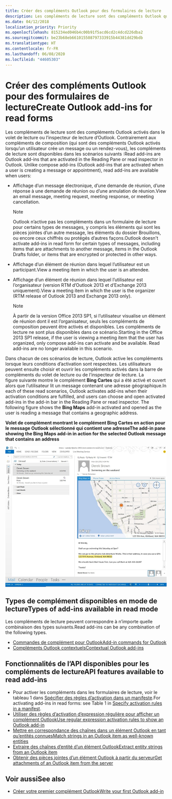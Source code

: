 ```yaml
---
title: Créer des compléments Outlook pour des formulaires de lecture
description: Les compléments de lecture sont des compléments Outlook qui sont activés dans le volet de lecture ou l’inspecteur de lecture dans Outlook.
ms.date: 04/12/2018
localization_priority: Priority
ms.openlocfilehash: 815234ed046b4c00b91f5acd6cd2c4dcd226dba2
ms.sourcegitcommit: be23b68eb661015508797333915b44381dd29bdb
ms.translationtype: HT
ms.contentlocale: fr-FR
ms.lasthandoff: 06/08/2020
ms.locfileid: "44605303"
---
```

# <a name="create-outlook-add-ins-for-read-forms"></a><span data-ttu-id="d15e8-103">Créer des compléments Outlook pour des formulaires de lecture</span><span class="sxs-lookup"><span data-stu-id="d15e8-103">Create Outlook add-ins for read forms</span></span>

<span data-ttu-id="d15e8-p101">Les compléments de lecture sont des compléments Outlook activés dans le volet de lecture ou l’inspecteur de lecture d’Outlook. Contrairement aux compléments de composition (qui sont des compléments Outlook activés lorsqu’un utilisateur crée un message ou un rendez-vous), les compléments de lecture sont disponibles dans les scénarios suivants :</span><span class="sxs-lookup"><span data-stu-id="d15e8-p101">Read add-ins are Outlook add-ins that are activated in the Reading Pane or read inspector in Outlook. Unlike compose add-ins (Outlook add-ins that are activated when a user is creating a message or appointment), read add-ins are available when users:</span></span> 

- <span data-ttu-id="d15e8-106">Affichage d’un message électronique, d’une demande de réunion, d’une réponse à une demande de réunion ou d’une annulation de réunion.</span><span class="sxs-lookup"><span data-stu-id="d15e8-106">View an email message, meeting request, meeting response, or meeting cancellation.</span></span>

   > [!NOTE]
   > <span data-ttu-id="d15e8-107">Outlook n’active pas les compléments dans un formulaire de lecture pour certains types de messages, y compris les éléments qui sont les pièces jointes d’un autre message, les éléments du dossier Brouillons, ou encore ceux chiffrés ou protégés d’autres façons.</span><span class="sxs-lookup"><span data-stu-id="d15e8-107">Outlook doesn't activate add-ins in read form for certain types of messages, including items that are attachments to another message, items in the Outlook Drafts folder, or items that are encrypted or protected in other ways.</span></span>
    
- <span data-ttu-id="d15e8-108">Affichage d’un élément de réunion dans lequel l’utilisateur est un participant.</span><span class="sxs-lookup"><span data-stu-id="d15e8-108">View a meeting item in which the user is an attendee.</span></span>
    
- <span data-ttu-id="d15e8-109">Affichage d’un élément de réunion dans lequel l’utilisateur est l’organisateur (version RTM d’Outlook 2013 et d’Exchange 2013 uniquement).</span><span class="sxs-lookup"><span data-stu-id="d15e8-109">View a meeting item in which the user is the organizer (RTM release of Outlook 2013 and Exchange 2013 only).</span></span>
    
   > [!NOTE]
   > <span data-ttu-id="d15e8-p102">À partir de la version Office 2013 SP1, si l’utilisateur visualise un élément de réunion dont il est l’organisateur, seuls les compléments de composition peuvent être activés et disponibles. Les compléments de lecture ne sont plus disponibles dans ce scénario.</span><span class="sxs-lookup"><span data-stu-id="d15e8-p102">Starting in the Office 2013 SP1 release, if the user is viewing a meeting item that the user has organized, only compose add-ins can activate and be available. Read add-ins are no longer available in this scenario.</span></span>


<span data-ttu-id="d15e8-p103">Dans chacun de ces scénarios de lecture, Outlook active les compléments lorsque leurs conditions d’activation sont respectées. Les utilisateurs peuvent ensuite choisir et ouvrir les compléments activés dans la barre de compléments du volet de lecture ou de l’inspecteur de lecture. La figure suivante montre le complément **Bing Cartes** qui a été activé et ouvert alors que l’utilisateur lit un message contenant une adresse géographique.</span><span class="sxs-lookup"><span data-stu-id="d15e8-p103">In each of these read scenarios, Outlook activates add-ins when their activation conditions are fulfilled, and users can choose and open activated add-ins in the add-in bar in the Reading Pane or read inspector. The following figure shows the **Bing Maps** add-in activated and opened as the user is reading a message that contains a geographic address.</span></span>


<span data-ttu-id="d15e8-114">**Volet de complément montrant le complément Bing Cartes en action pour le message Outlook sélectionné qui contient une adresse**</span><span class="sxs-lookup"><span data-stu-id="d15e8-114">**The add-in pane showing the Bing Maps add-in in action for the selected Outlook message that contains an address**</span></span>

![Application de messagerie avec carte Bing dans Outlook](../images/bing-maps-add-in.jpg)


## <a name="types-of-add-ins-available-in-read-mode"></a><span data-ttu-id="d15e8-116">Types de complément disponibles en mode de lecture</span><span class="sxs-lookup"><span data-stu-id="d15e8-116">Types of add-ins available in read mode</span></span>

<span data-ttu-id="d15e8-117">Les compléments de lecture peuvent correspondre à n’importe quelle combinaison des types suivants.</span><span class="sxs-lookup"><span data-stu-id="d15e8-117">Read add-ins can be any combination of the following types.</span></span>

- [<span data-ttu-id="d15e8-118">Commandes de complément pour Outlook</span><span class="sxs-lookup"><span data-stu-id="d15e8-118">Add-in commands for Outlook</span></span>](add-in-commands-for-outlook.md)   
- [<span data-ttu-id="d15e8-119">Compléments Outlook contextuels</span><span class="sxs-lookup"><span data-stu-id="d15e8-119">Contextual Outlook add-ins</span></span>](contextual-outlook-add-ins.md)
    

## <a name="api-features-available-to-read-add-ins"></a><span data-ttu-id="d15e8-120">Fonctionnalités de l’API disponibles pour les compléments de lecture</span><span class="sxs-lookup"><span data-stu-id="d15e8-120">API features available to read add-ins</span></span>

- <span data-ttu-id="d15e8-121">Pour activer les compléments dans les formulaires de lecture, voir le tableau 1 dans [Spécifier des règles d’activation dans un manifeste](activation-rules.md#specify-activation-rules-in-a-manifest).</span><span class="sxs-lookup"><span data-stu-id="d15e8-121">For activating add-ins in read forms: see Table 1 in [Specify activation rules in a manifest](activation-rules.md#specify-activation-rules-in-a-manifest).</span></span>    
- [<span data-ttu-id="d15e8-122">Utiliser des règles d’activation d’expression régulière pour afficher un complément Outlook</span><span class="sxs-lookup"><span data-stu-id="d15e8-122">Use regular expression activation rules to show an Outlook add-in</span></span>](use-regular-expressions-to-show-an-outlook-add-in.md)    
- [<span data-ttu-id="d15e8-123">Mettre en correspondance des chaînes dans un élément Outlook en tant qu’entités connues</span><span class="sxs-lookup"><span data-stu-id="d15e8-123">Match strings in an Outlook item as well-known entities</span></span>](match-strings-in-an-item-as-well-known-entities.md)    
- [<span data-ttu-id="d15e8-124">Extraire des chaînes d’entité d’un élément Outlook</span><span class="sxs-lookup"><span data-stu-id="d15e8-124">Extract entity strings from an Outlook item</span></span>](extract-entity-strings-from-an-item.md)   
- [<span data-ttu-id="d15e8-125">Obtenir des pièces jointes d’un élément Outlook à partir du serveur</span><span class="sxs-lookup"><span data-stu-id="d15e8-125">Get attachments of an Outlook item from the server</span></span>](get-attachments-of-an-outlook-item.md)
    

## <a name="see-also"></a><span data-ttu-id="d15e8-126">Voir aussi</span><span class="sxs-lookup"><span data-stu-id="d15e8-126">See also</span></span>

- [<span data-ttu-id="d15e8-127">Créer votre premier complément Outlook</span><span class="sxs-lookup"><span data-stu-id="d15e8-127">Write your first Outlook add-in</span></span>](../quickstarts/outlook-quickstart.md)
